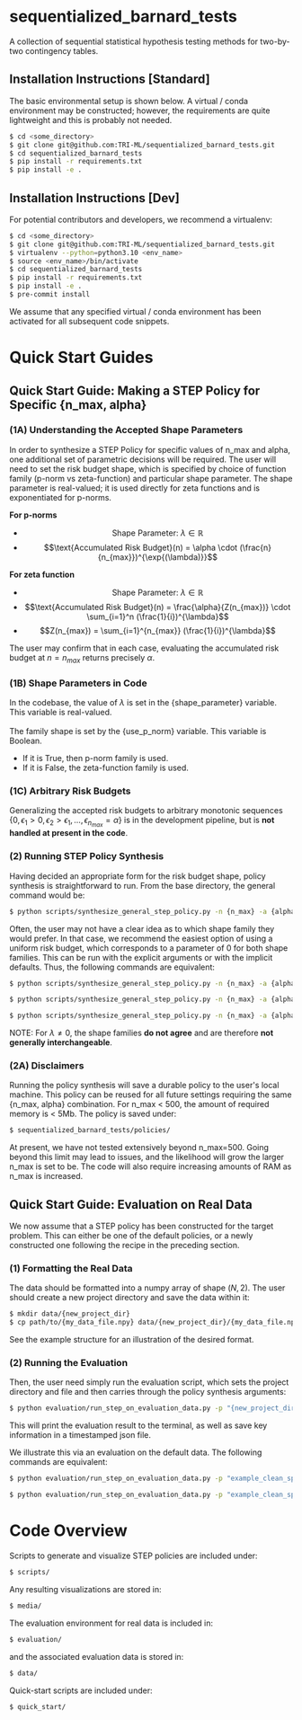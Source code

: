 # sequentialized_barnard_tests
A collection of sequential statistical hypothesis testing methods for two-by-two contingency tables.

<!-- ## Development Plan
This codebase will be developed into a standalone pip package, with planned release date June 2025.

Current features:
- Fully automated STEP policy synthesis
- Baseline sequential method implementations of [SAVI](https://www.sciencedirect.com/science/article/pii/S0167715223000597?via%3Dihub) and [Lai](https://projecteuclid.org/journals/annals-of-statistics/volume-16/issue-2/Nearly-Optimal-Sequential-Tests-of-Composite-Hypotheses/10.1214/aos/1176350840.full) procedures.
- Validation tools
    - STEP policy visualization
    - Verification of Type-1 Error control
- Unit tests
    - Method functionality
    - Recreate results from our [paper](https://www.arxiv.org/abs/2503.10966).

Features in development:
- Demonstration scripts for each stage of the STEP evaluation pipeline
- Approximately optimal risk budget estimation tool based on evaluator priors on $$(p_0, p_1)$$
- Fundamental limit estimator for guiding evaluation effort
    - Determine if a particular effect size is plausibly discoverable given the evaluation budget
- Baseline implementation of a sequential Barnard procedure which controls Type-1 error -->

## Installation Instructions \[Standard\]
The basic environmental setup is shown below. A virtual / conda environment may be constructed; however, the requirements are quite lightweight and this is probably not needed.
```bash
$ cd <some_directory>
$ git clone git@github.com:TRI-ML/sequentialized_barnard_tests.git
$ cd sequentialized_barnard_tests
$ pip install -r requirements.txt
$ pip install -e .
```

## Installation Instructions \[Dev\]
For potential contributors and developers, we recommend a virtualenv:
```bash
$ cd <some_directory>
$ git clone git@github.com:TRI-ML/sequentialized_barnard_tests.git
$ virtualenv --python=python3.10 <env_name>
$ source <env_name>/bin/activate
$ cd sequentialized_barnard_tests
$ pip install -r requirements.txt
$ pip install -e .
$ pre-commit install
```

We assume that any specified virtual / conda environment has been activated for all subsequent code snippets.

# Quick Start Guides

## Quick Start Guide: Making a STEP Policy for Specific \{n_max, alpha\}


### (1A) Understanding the Accepted Shape Parameters
In order to synthesize a STEP Policy for specific values of n_max and alpha, one additional set of parametric decisions will be required. The user will need to set the risk budget shape, which is specified by choice of function family (p-norm vs zeta-function) and particular shape parameter. The shape parameter is real-valued; it is used directly for zeta functions and is exponentiated for p-norms.

**For p-norms**
- $$\text{Shape Parameter: } \lambda \in \mathbb{R}$$
- $$\text{Accumulated Risk Budget}(n) = \alpha \cdot (\frac{n}{n_{max}})^{\exp{(\lambda)}}$$

**For zeta function**
- $$\text{Shape Parameter: } \lambda \in \mathbb{R}$$
- $$\text{Accumulated Risk Budget}(n) = \frac{\alpha}{Z(n_{max})} \cdot \sum_{i=1}^n (\frac{1}{i})^{\lambda}$$
- $$Z(n_{max}) = \sum_{i=1}^{n_{max}} (\frac{1}{i})^{\lambda}$$

The user may confirm that in each case, evaluating the accumulated risk budget at $`n=n_{max}`$ returns precisely $\alpha$.


### (1B) Shape Parameters in Code
In the codebase, the value of $\lambda$ is set in the \{shape_parameter\} variable. This variable is real-valued.\
\
The family shape is set by the \{use_p_norm\} variable. This variable is Boolean.
- If it is True, then p-norm family is used.
- If it is False, the zeta-function family is used.


### (1C) Arbitrary Risk Budgets
Generalizing the accepted risk budgets to arbitrary monotonic sequences $`\{0, \epsilon_1 > 0, \epsilon_2 > \epsilon_1, ..., \epsilon_{n_{max}} = \alpha\}`$ is in the development pipeline, but is **not handled at present in the code**.

### (2) Running STEP Policy Synthesis
Having decided an appropriate form for the risk budget shape, policy synthesis is straightforward to run. From the base directory, the general command would be:

```bash
$ python scripts/synthesize_general_step_policy.py -n {n_max} -a {alpha} -pz {shape_parameter} -up {use_p_norm_shape_family}
```

Often, the user may not have a clear idea as to which shape family they would prefer. In that case, we recommend the easiest option of using a uniform risk budget, which corresponds to a parameter of 0 for both shape families. This can be run with the explicit arguments or with the implicit defaults. Thus, the following commands are equivalent:

```bash
$ python scripts/synthesize_general_step_policy.py -n {n_max} -a {alpha}
```
```bash
$ python scripts/synthesize_general_step_policy.py -n {n_max} -a {alpha} -pz {0} -up {True}
```
```bash
$ python scripts/synthesize_general_step_policy.py -n {n_max} -a {alpha} -pz {0} -up {False}
```

NOTE: For $\lambda \neq 0$, the shape families **do not agree** and are therefore **not generally interchangeable**.

### (2A) Disclaimers
Running the policy synthesis will save a durable policy to the user's local machine. This policy can be reused for all future settings requiring the same \{n_max, alpha\} combination. For n_max < 500, the amount of required memory is < 5Mb. The policy is saved under:
```bash
$ sequentialized_barnard_tests/policies/
```

At present, we have not tested extensively beyond n_max=500. Going beyond this limit may lead to issues, and the likelihood will grow the larger n_max is set to be. The code will also require increasing amounts of RAM as n_max is increased.

## Quick Start Guide: Evaluation on Real Data

We now assume that a STEP policy has been constructed for the target problem. This can either be one of the default policies, or a newly constructed one following the recipe in the preceding section.

### (1) Formatting the Real Data
The data should be formatted into a numpy array of shape $(N, 2)$. The user should create a new project directory and save the data within it:
```bash
$ mkdir data/{new_project_dir}
$ cp path/to/{my_data_file.npy} data/{new_project_dir}/{my_data_file.npy}
```

See the example structure for an illustration of the desired format.

### (2) Running the Evaluation
Then, the user need simply run the evaluation script, which sets the project directory and file and then carries through the policy synthesis arguments:
```bash
$ python evaluation/run_step_on_evaluation_data.py -p "{new_project_dir}" -f "{my_data_file.npy}" -n {n_max} -a {alpha} -pz {shape_parameter} -up {use_p_norm_shape_family}
```

This will print the evaluation result to the terminal, as well as save key information in a timestamped json file.

We illustrate this via an evaluation on the default data. The following commands are equivalent:
```bash
$ python evaluation/run_step_on_evaluation_data.py -p "example_clean_spill" -f "TRI_CLEAN_SPILL_v4.npy"
```
```bash
$ python evaluation/run_step_on_evaluation_data.py -p "example_clean_spill" -f "TRI_CLEAN_SPILL_v4.npy" -n {200} -a {0.05} -pz {0.0} -up {False}
```

# Code Overview
Scripts to generate and visualize STEP policies are included under:
```bash
$ scripts/
```

Any resulting visualizations are stored in:
```bash
$ media/
```

The evaluation environment for real data is included in:
```bash
$ evaluation/
```

and the associated evaluation data is stored in:
```bash
$ data/
```

Quick-start scripts are included under:
```bash
$ quick_start/
```
